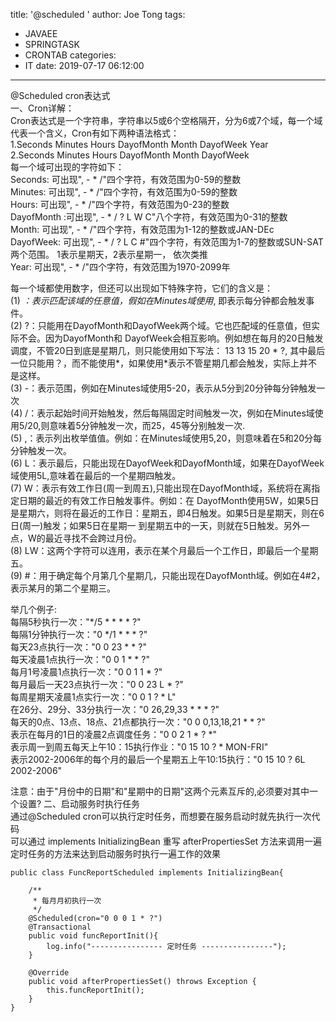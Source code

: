 title: '@scheduled '
author: Joe Tong
tags:
  - JAVAEE
  - SPRINGTASK
  - CRONTAB
categories:
  - IT
date: 2019-07-17 06:12:00
---
@Scheduled cron表达式  
一、Cron详解：  
Cron表达式是一个字符串，字符串以5或6个空格隔开，分为6或7个域，每一个域代表一个含义，Cron有如下两种语法格式：   
1.Seconds Minutes Hours DayofMonth Month DayofWeek Year  
2.Seconds Minutes Hours DayofMonth Month DayofWeek  
每一个域可出现的字符如下：   
Seconds: 可出现", - * /"四个字符，有效范围为0-59的整数   
Minutes: 可出现", - * /"四个字符，有效范围为0-59的整数   
Hours: 可出现", - * /"四个字符，有效范围为0-23的整数   
DayofMonth :可出现", - * / ? L W C"八个字符，有效范围为0-31的整数   
Month: 可出现", - * /"四个字符，有效范围为1-12的整数或JAN-DEc   
DayofWeek: 可出现", - * / ? L C #"四个字符，有效范围为1-7的整数或SUN-SAT两个范围。  1表示星期天，2表示星期一， 依次类推   
Year: 可出现", - * /"四个字符，有效范围为1970-2099年  
 
每一个域都使用数字，但还可以出现如下特殊字符，它们的含义是：   
(1) *：表示匹配该域的任意值，假如在Minutes域使用*, 即表示每分钟都会触发事件。  
(2) ?：只能用在DayofMonth和DayofWeek两个域。它也匹配域的任意值，但实际不会。因为DayofMonth和 DayofWeek会相互影响。例如想在每月的20日触发调度，不管20日到底是星期几，则只能使用如下写法： 13 13 15 20 * ?, 其中最后一位只能用？，而不能使用*，如果使用*表示不管星期几都会触发，实际上并不是这样。   
(3) -：表示范围，例如在Minutes域使用5-20，表示从5分到20分钟每分钟触发一次   
(4) /：表示起始时间开始触发，然后每隔固定时间触发一次，例如在Minutes域使用5/20,则意味着5分钟触发一次，而25，45等分别触发一次.   
(5) ,：表示列出枚举值值。例如：在Minutes域使用5,20，则意味着在5和20分每分钟触发一次。   
(6) L：表示最后，只能出现在DayofWeek和DayofMonth域，如果在DayofWeek域使用5L,意味着在最后的一个星期四触发。  
(7) W：表示有效工作日(周一到周五),只能出现在DayofMonth域，系统将在离指定日期的最近的有效工作日触发事件。例如：在 DayofMonth使用5W，如果5日是星期六，则将在最近的工作日：星期五，即4日触发。如果5日是星期天，则在6日(周一)触发；如果5日在星期一 到星期五中的一天，则就在5日触发。另外一点，W的最近寻找不会跨过月份。  
(8) LW：这两个字符可以连用，表示在某个月最后一个工作日，即最后一个星期五。   
(9) #：用于确定每个月第几个星期几，只能出现在DayofMonth域。例如在4#2，表示某月的第二个星期三。   
 
举几个例子:   
每隔5秒执行一次："*/5 * * * * ?"  
每隔1分钟执行一次："0 */1 * * * ?"  
每天23点执行一次："0 0 23 * * ?"  
每天凌晨1点执行一次："0 0 1 * * ?"  
每月1号凌晨1点执行一次："0 0 1 1 * ?"  
每月最后一天23点执行一次："0 0 23 L * ?"  
每周星期天凌晨1点实行一次："0 0 1 ? * L"  
在26分、29分、33分执行一次："0 26,29,33 * * * ?"  
每天的0点、13点、18点、21点都执行一次："0 0 0,13,18,21 * * ?"  
表示在每月的1日的凌晨2点调度任务："0 0 2 1 * ? *"  
表示周一到周五每天上午10：15执行作业："0 15 10 ? * MON-FRI"   
表示2002-2006年的每个月的最后一个星期五上午10:15执行："0 15 10 ? 6L 2002-2006"  
 
注意：由于"月份中的日期"和"星期中的日期"这两个元素互斥的,必须要对其中一个设置?
二、启动服务时执行任务  
通过@Scheduled cron可以执行定时任务，而想要在服务启动时就先执行一次代码  
可以通过 implements InitializingBean 重写 afterPropertiesSet 方法来调用一遍定时任务的方法来达到启动服务时执行一遍工作的效果  
```
public class FuncReportScheduled implements InitializingBean{

    /**
     * 每月月初执行一次
     */
    @Scheduled(cron="0 0 0 1 * ?")
    @Transactional
    public void funcReportInit(){
        log.info("---------------- 定时任务 ----------------");
    }

    @Override
    public void afterPropertiesSet() throws Exception {
        this.funcReportInit();
    }
}
 ```

